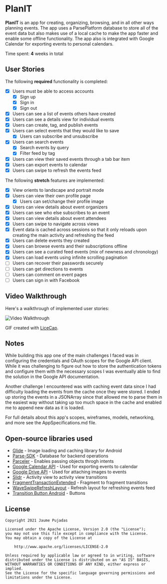 # PlanIT
**PlanIT** is an app for creating, organizing, browsing, and in all other ways planning events. The app uses a ParsePlatform database to store all of the event data but also makes use of a local cache to make the app faster and enable some offline functionality. The app also is integrated with Google Calendar for exporting events to personal calendars.

Time spent: **4** weeks in total

## User Stories

The following **required** functionality is completed:

* [x] Users must be able to access accounts
    * [x] Sign up
    * [x] Sign in
    * [x] Sign out
* [x] Users can see a list of events others have created
* [x] Users can see a details view for individual events
* [x] Users can create, tag, and publish events
* [x] Users can select events that they would like to save
    * [x] Users can subscribe and unsubscribe
* [x] Users can search events
    * [x] Search events by query
    * [x] Filter feed by tag
* [x] Users can view their saved events through a tab bar item
* [x] Users can export events to calendar
* [x] Users can swipe to refresh the events feed 

The following **stretch** features are implemented:

* [x] View orients to landscape and portrait mode
* [x] Users can view their own profile page
    * [x] Users can set/change their profile image
* [x] Users can view details about event organizers
* [x] Users can see who else subscribes to an event
* [x] Users can view details about event attendees
* [x] Users can swipe to navigate across views
* [x] Event data is cached across sessions so that it only reloads upon creating the main activity and refreshing the feed
* [x] Users can delete events they created
* [x] Users can browse events and their subscriptions offline
* [x] Users can see a curated feed events (mix of newness and chronology)
* [x] Users can load events using infinite scrolling pagination
* [ ] Users can recover their passwords securely
* [ ] Users can get directions to events
* [ ] Users can comment on event pages
* [ ] Users can sign in with Facebook

## Video Walkthrough

Here's a walkthrough of implemented user stories:

<img src='https://github.com/jaumep1/FBU_Final_Project/blob/master/walkthrough.gif' title='Video Walkthrough' width='' alt='Video Walkthrough' />

GIF created with [LiceCap](https://licecap.en.softonic.com/).

## Notes

While building this app one of the main challenges I faced was in configuring the credentials and OAuth scopes for the Google API client. While it was challenging to figure out how to store the authentication tokens and configure them with the necessary scopes I was eventually able to find the solution in the Google API documentation.

Another challenge I encountered was with caching event data since I had difficulty loading the events from the cache once they were stored. I ended up storing the events in a JSONArray since that allowed me to parse them in the easiest way without taking up too much space in the cache and enabled me to append new data as it is loaded.

For full details about this app's scopes, wireframes, models, networking, and more see the AppSpecifications.md file.

## Open-source libraries used

- [Glide](https://github.com/bumptech/glide) - Image loading and caching library for Android
- [Parse-SDK](https://github.com/parse-community/Parse-SDK-Android) - Database for backend operations
- [Parceler](https://github.com/johncarl81/parceler) - Enables passing objects throgh intents
- [Google Calendar API](https://developers.google.com/calendar) - Used for exporting events to calendar
- [Google Drive API](https://developers.google.com/drive) - Used for attaching images to events
- [Slidr](https://github.com/r0adkll/Slidr) - Activity view to activity view transitions
- [FragmentTransactionExtended](https://github.com/DesarrolloAntonio/FragmentTransactionExtended) - Fragment to fragment transitions
- [WaveSwipeRefreshLayout](https://github.com/recruit-lifestyle/WaveSwipeRefreshLayout) - Refresh layout for refreshing events feed
- [Transition Button Android](https://github.com/roynx98/transition-button-android) - Buttons

## License

    Copyright 2021 Jaume Pujadas

    Licensed under the Apache License, Version 2.0 (the "License");
    you may not use this file except in compliance with the License.
    You may obtain a copy of the License at

        http://www.apache.org/licenses/LICENSE-2.0

    Unless required by applicable law or agreed to in writing, software
    distributed under the License is distributed on an "AS IS" BASIS,
    WITHOUT WARRANTIES OR CONDITIONS OF ANY KIND, either express or implied.
    See the License for the specific language governing permissions and
    limitations under the License.

